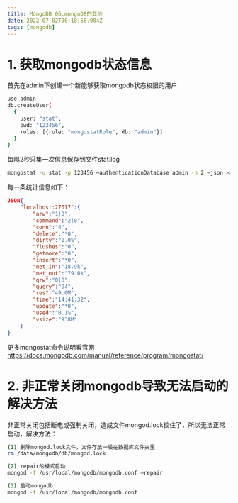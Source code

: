 ```yaml
---
title: MongoDB 06.mongoDB的其他
date: 2022-07-02T00:18:56.904Z
tags: [mongodb]
---
```

# 1. 获取mongodb状态信息

首先在admin下创建一个新能够获取mongodb状态权限的用户

```bash
use admin
db.createUser(
  {
    user: "stat",
    pwd: "123456",
    roles: [{role: "mongostatRole", db: "admin"}]
  }
)
```

每隔2秒采集一次信息保存到文件stat.log

```bash
mongostat -u stat -p 123456 –authenticationDatabase admin -n 2 –json >> stat.log
```

每一条统计信息如下：

```json
JSON{
    "localhost:27017":{
        "arw":"1|0",
        "command":"2|0",
        "conn":"4",
        "delete":"*0",
        "dirty":"0.0%",
        "flushes":"0",
        "getmore":"0",
        "insert":"*0",
        "net_in":"18.9k",
        "net_out":"79.0k",
        "qrw":"0|0",
        "query":"94",
        "res":"49.0M",
        "time":"14:41:32",
        "update":"*0",
        "used":"0.1%",
        "vsize":"938M"
    }
}
```

更多mongostat命令说明看官网 https://docs.mongodb.com/manual/reference/program/mongostat/

# 2. 非正常关闭mongodb导致无法启动的解决方法

非正常关闭包括断电或强制关闭，造成文件mongod.lock锁住了，所以无法正常启动，解决方法：

```bash
(1) 删除mongod.lock文件，文件存放一般在数据库文件夹里
rm /data/mongodb/db/mongod.lock

(2) repair的模式启动
mongod -f /usr/local/mongodb/mongodb.conf –repair

(3) 启动mongodb
mongod -f /usr/local/mongodb/mongodb.conf
```